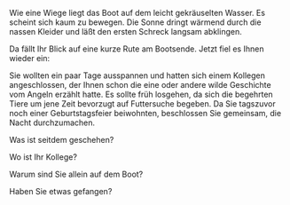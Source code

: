 Wie eine Wiege liegt das Boot auf dem leicht gekräuselten Wasser. Es scheint sich kaum 
zu bewegen. Die Sonne dringt wärmend durch die nassen Kleider und läßt den ersten Schreck 
langsam abklingen.

Da fällt Ihr Blick auf eine kurze Rute am Bootsende. Jetzt fiel es Ihnen wieder ein:

Sie wollten ein paar Tage ausspannen und hatten sich einem Kollegen angeschlossen, 
der Ihnen schon die eine oder andere wilde Geschichte vom Angeln erzählt hatte. Es sollte 
früh losgehen, da sich die begehrten Tiere um jene Zeit bevorzugt auf Futtersuche begeben. 
Da Sie tagszuvor noch einer Geburtstagsfeier beiwohnten, beschlossen Sie gemeinsam, die 
Nacht durchzumachen.

Was ist seitdem geschehen?

Wo ist Ihr Kollege?

Warum sind Sie allein auf dem Boot?

Haben Sie etwas gefangen?
